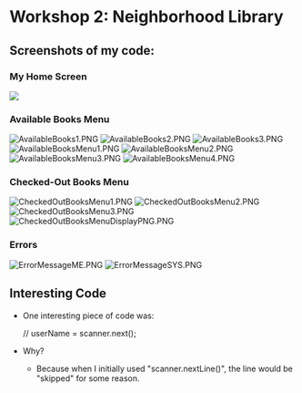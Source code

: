# Workshop 2: Neighborhood Library

## Screenshots of my code:
### My Home Screen
![](C:\Users\Student\Pictures\HomeScreen1.PNG)

### Available Books Menu
![AvailableBooks1.PNG](..%2F..%2F..%2FPictures%2FAvailableBooks1.PNG)
![AvailableBooks2.PNG](..%2F..%2F..%2FPictures%2FAvailableBooks2.PNG)
![AvailableBooks3.PNG](..%2F..%2F..%2FPictures%2FAvailableBooks3.PNG)
![AvailableBooksMenu1.PNG](..%2F..%2F..%2FPictures%2FAvailableBooksMenu1.PNG)
![AvailableBooksMenu2.PNG](..%2F..%2F..%2FPictures%2FAvailableBooksMenu2.PNG)
![AvailableBooksMenu3.PNG](..%2F..%2F..%2FPictures%2FAvailableBooksMenu3.PNG)
![AvailableBooksMenu4.PNG](..%2F..%2F..%2FPictures%2FAvailableBooksMenu4.PNG)

### Checked-Out Books Menu
![CheckedOutBooksMenu1.PNG](..%2F..%2F..%2FPictures%2FCheckedOutBooksMenu1.PNG)
![CheckedOutBooksMenu2.PNG](..%2F..%2F..%2FPictures%2FCheckedOutBooksMenu2.PNG)
![CheckedOutBooksMenu3.PNG](..%2F..%2F..%2FPictures%2FCheckedOutBooksMenu3.PNG)
![CheckedOutBooksMenuDisplayPNG.PNG](..%2F..%2F..%2FPictures%2FCheckedOutBooksMenuDisplayPNG.PNG)

### Errors
![ErrorMessageME.PNG](..%2F..%2F..%2FPictures%2FErrorMessageME.PNG)
![ErrorMessageSYS.PNG](..%2F..%2F..%2FPictures%2FErrorMessageSYS.PNG)

## Interesting Code
- One interesting piece of code was:


    // userName = scanner.next();

- Why?
  - Because when I initially used "scanner.nextLine()", the line would be "skipped" for some reason.